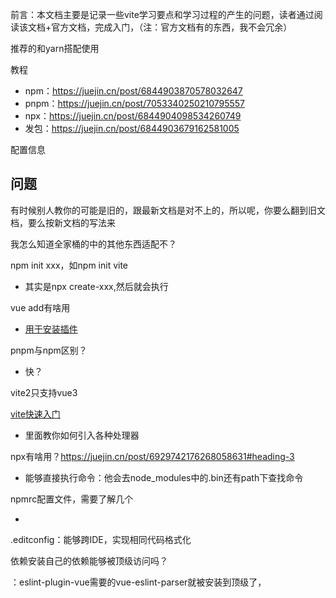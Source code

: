 前言：本文档主要是记录一些vite学习要点和学习过程的产生的问题，读者通过阅读该文档+官方文档，完成入门，（注：官方文档有的东西，我不会冗余）

推荐的和yarn搭配使用

教程

- npm：https://juejin.cn/post/6844903870578032647
- pnpm：https://juejin.cn/post/7053340250210795557
- npx：https://juejin.cn/post/6844904098534260749
- 发包：https://juejin.cn/post/6844903679162581005

配置信息

## 问题

有时候别人教你的可能是旧的，跟最新文档是对不上的，所以呢，你要么翻到旧文档，要么按新文档的写法来

我怎么知道全家桶的中的其他东西适配不？

npm init xxx，如npm init vite

- 其实是npx create-xxx,然后就会执行

vue add有啥用

- [用于安装插件](https://blog.csdn.net/qq_34086980/article/details/114447578?spm=1001.2101.3001.6650.2&utm_medium=distribute.pc_relevant.none-task-blog-2%7Edefault%7ECTRLIST%7ERate-2-114447578-blog-108338944.pc_relevant_paycolumn_v3&depth_1-utm_source=distribute.pc_relevant.none-task-blog-2%7Edefault%7ECTRLIST%7ERate-2-114447578-blog-108338944.pc_relevant_paycolumn_v3&utm_relevant_index=5)

pnpm与npm区别？

- 快？

vite2只支持vue3

[vite快速入门](https://juejin.cn/post/6910014283707318279#heading-0)

- 里面教你如何引入各种处理器

npx有啥用？https://juejin.cn/post/6929742176268058631#heading-3

- 能够直接执行命令：他会去node_modules中的.bin还有path下查找命令

npmrc配置文件，需要了解几个

- 

.editconfig：能够跨IDE，实现相同代码格式化

依赖安装自己的依赖能够被顶级访问吗？

：eslint-plugin-vue需要的vue-eslint-parser就被安装到顶级了，

